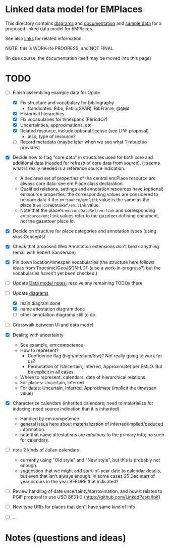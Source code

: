 # Linked data model for EMPlaces

This directory contains [diagrams](PDFs) and [documentation](20180405-EMPlaces-data-model-notes.md) and [sample data](20180410-opole-example-data.ttl) for a proposed linked data model for EMPlaces.

See also [links](Links.md) for related information.

NOTE: this is WORK-IN-PROGRESS, and NOT FINAL.

(In due course, the documentation itself may be moved into this page)

# TODO

- [ ] Finish assembling example data for Opole
    - [x] Fix structure and vocabulary for bibliography
        - Candidates: Bibo, Fabio(SPAR), BibFrame, @@@ 
    - [x] Historical hierarchies
    - [x] Fix vocabularies for timespans (PeriodO?)
    - [x] Uncertainties, approximations, etc
    - [x] Related resource, include optional license (see LPiF proposal)
        - also, type of resource?
    - [ ] Record metadata (maybe later when we see what Timbuctoo provides)
- [x] Decide how to flag "core data" in structures used for both core and additional data (needed for refresh of core data from source).  It seems what is really needed is a reference source indication.
    - A declared set of properties of the central em:Place resource are always core data: see em:Place class declaration.
    - Qualified relations, settings and annotation resources have (optional) em:source properties: the corresponding values are considered to be core data if the `em:source/em:link` value is the same as the place's `em:coreDataRef/em:link` value.
    - Note that the place's `em:coreDataRef/em:link` and corresponding `em:source/em:link` values refer to the gazeteer defining document, not the gazetteer place Id.
- [x] Decide on structure for place categories and annotation types (using skos:Concepts)
- [x] Check that proposed Web Annotation extensions don't break anything (email with Robert Sanderson)
- [x] Pin down location/timespan vocabularies (the structure here follows ideas from Topotime/GeoJSON-LDT (also a work-in-progress?) but the vocabularies haven't yet been checked.)
- [ ] Update [Data model notes](./20180405-EMPlaces-data-model-notes.md); resolve any remaining TODOs there
- [ ] Update [diagrams](./PDFs/)
    - [x] main diagram done
    - [x] name attestation diagram done
    - [ ] other annotation diagrams still to do
- [ ] Crosswalk between UI and data model
- [x] Dealing with uncertainty
    - See example, em:competence
    - How to represent?  
       - Confidence flag (high/medium/low)? Not really going to work for us?
       - Permutation of (Uncertain, Inferred, Approximate) per EMLO.  But be explicit in all cases.
    - Where to represent: calendars, date of hierarchical relations
    - For places: Uncertain, Inferred
    - For dates: Uncertain, Inferred, Approximate (implicit the timespan value)
- [x] Characterize calendars (inherited calendars; need to materialize for indexing; need source indication that it is inherited)
    - Handled by em:competence
    - general issue here about materialization of inferred/implied/deduced information.
    - note that name attestations are *additions* to the primary info; no such for calendars.
- [ ] note 2 kinds of Julian calendars
    - currently using "Old style" and "New style", but this is probably not enough.
    - suggestion that we might add start-of-year date to calendar details, but even that isn't always enough: in some cases 25 Dec start of year occurs in the year BEFORE that indicated?
- [ ] Review handling of date uncertainty/aprroximation, and how it relates to PGiF proposal to use USO 8601-2 (https://github.com/LinkedPasts/lpif)
- [ ] New type URIs for places that don't have same kind of info
- [ ] ...


# Notes (questions and ideas)


